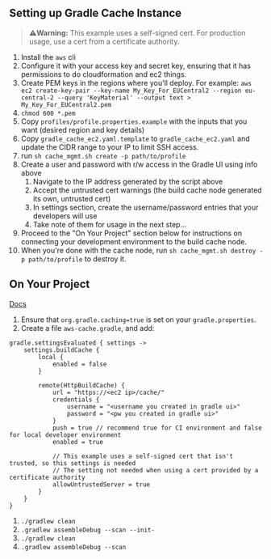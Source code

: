 ## Setting up Gradle Cache Instance

> **⚠️Warning:** This example uses a self-signed cert. For production usage, use a cert from a certificate authority.

1. Install the `aws` cli
1. Configure it with your access key and secret key, ensuring that it has permissions to do cloudformation and ec2 things.
1. Create PEM keys in the regions where you'll deploy. For example: `aws ec2 create-key-pair --key-name My_Key_For_EUCentral2 --region eu-central-2 --query 'KeyMaterial' --output text > My_Key_For_EUCentral2.pem`
1. `chmod 600 *.pem`
1. Copy `profiles/profile.properties.example` with the inputs that you want (desired region and key details)
1. Copy `gradle_cache_ec2.yaml.template` to `gradle_cache_ec2.yaml` and update the CIDR range to your IP to limit SSH access.
1. run `sh cache_mgmt.sh create -p path/to/profile`
1. Create a user and password with r/w access in the Gradle UI using info above
    1. Navigate to the IP address generated by the script above
    1. Accept the untrusted cert warnings (the build cache node generated its own, untrusted cert)
    1. In settings section, create the username/password entries that your developers will use
    1. Take note of them for usage in the next step...
1. Proceed to the "On Your Project" section below for instructions on connecting your development environment to the build cache node.
1. When you're done with the cache node, run `sh cache_mgmt.sh destroy -p path/to/profile` to destroy it.


## On Your Project
[Docs](https://docs.gradle.org/current/userguide/build_cache.html)
1. Ensure that `org.gradle.caching=true` is set on your `gradle.properties`.
1. Create a file `aws-cache.gradle`, and add:
```
gradle.settingsEvaluated { settings ->
    settings.buildCache {
        local {
            enabled = false
        }

        remote(HttpBuildCache) {
            url = "https://<ec2 ip>/cache/"
            credentials {
                username = "<username you created in gradle ui>"
                password = "<pw you created in gradle ui>"
            }
            push = true // recommend true for CI environment and false for local developer environment
            enabled = true

            // This example uses a self-signed cert that isn't trusted, so this settings is needed
            // The setting not needed when using a cert provided by a certificate authority
            allowUntrustedServer = true 
        }
    }
}
```
1. `./gradlew clean`
1. `.gradlew assembleDebug --scan --init-`
1. `./gradlew clean`
1. `.gradlew assembleDebug --scan`